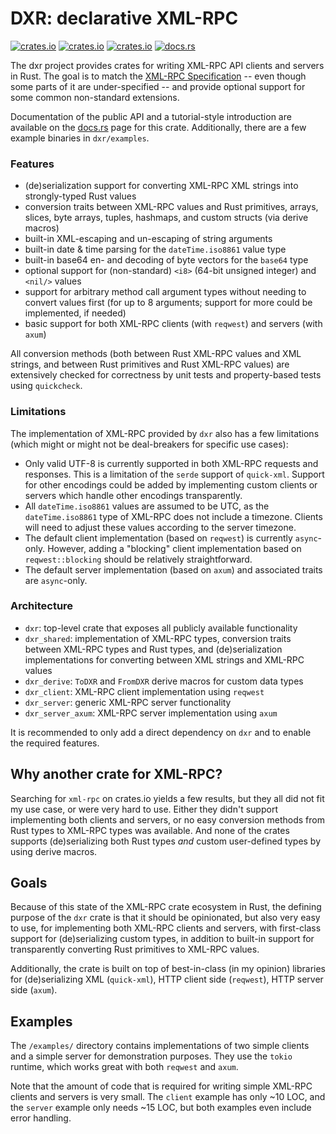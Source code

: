 # DXR: declarative XML-RPC

[![crates.io](https://img.shields.io/crates/v/dxr.svg)](https://crates.io/crates/dxr/)
[![crates.io](https://img.shields.io/crates/d/dxr.svg)](https://crates.io/crates/dxr/)
[![crates.io](https://img.shields.io/crates/l/dxr.svg)](https://crates.io/crates/dxr/)
[![docs.rs](https://docs.rs/dxr/badge.svg)](https://docs.rs/dxr/)

The dxr project provides crates for writing XML-RPC API clients and servers in Rust.
The goal is to match the [XML-RPC Specification](http://xmlrpc.com/spec.md) -- even
though some parts of it are under-specified -- and provide optional support for some
common non-standard extensions.

Documentation of the public API and a tutorial-style introduction are available on
the [docs.rs](https://docs.rs/dxr/) page for this crate. Additionally, there are a few
example binaries in `dxr/examples`.

### Features

- (de)serialization support for converting XML-RPC XML strings into strongly-typed Rust values
- conversion traits between XML-RPC values and Rust primitives, arrays, slices, byte arrays,
  tuples, hashmaps, and custom structs (via derive macros)
- built-in XML-escaping and un-escaping of string arguments
- built-in date & time parsing for the `dateTime.iso8861` value type
- built-in base64 en- and decoding of byte vectors for the `base64` type
- optional support for (non-standard) `<i8>` (64-bit unsigned integer) and `<nil/>` values
- support for arbitrary method call argument types without needing to convert values
  first (for up to 8 arguments; support for more could be implemented, if needed)
- basic support for both XML-RPC clients (with `reqwest`) and servers (with `axum`)

All conversion methods (both between Rust XML-RPC values and XML strings, and between
Rust primitives and Rust XML-RPC values) are extensively checked for correctness by unit
tests and property-based tests using `quickcheck`.

### Limitations

The implementation of XML-RPC provided by `dxr` also has a few limitations (which might or
might not be deal-breakers for specific use cases):

- Only valid UTF-8 is currently supported in both XML-RPC requests and responses. This is
  a limitation of the `serde` support of `quick-xml`. Support for other encodings could
  be added by implementing custom clients or servers which handle other encodings
  transparently.
- All `dateTime.iso8861` values are assumed to be UTC, as the `dateTime.iso8861` type of
  XML-RPC does not include a timezone. Clients will need to adjust these values according
  to the server timezone. 
- The default client implementation (based on `reqwest`) is currently `async`-only.
  However, adding a "blocking" client implementation based on `reqwest::blocking` should be
  relatively straightforward.
- The default server implementation (based on `axum`) and associated traits are `async`-only.

### Architecture

- `dxr`: top-level crate that exposes all publicly available functionality
- `dxr_shared`: implementation of XML-RPC types, conversion traits between XML-RPC types and
  Rust types, and (de)serialization implementations for converting between XML strings and
  XML-RPC values
- `dxr_derive`: `ToDXR` and `FromDXR` derive macros for custom data types
- `dxr_client`: XML-RPC client implementation using `reqwest`
- `dxr_server`: generic XML-RPC server functionality
- `dxr_server_axum`: XML-RPC server implementation using `axum`

It is recommended to only add a direct dependency on `dxr` and to enable the required features.

## Why another crate for XML-RPC?

Searching for `xml-rpc` on crates.io yields a few results, but they all did not fit my
use case, or were very hard to use. Either they didn't support implementing both clients
and servers, or no easy conversion methods from Rust types to XML-RPC types was available.
And none of the crates supports (de)serializing both Rust types *and* custom user-defined
types by using derive macros.

## Goals

Because of this state of the XML-RPC crate ecosystem in Rust, the defining purpose of the
`dxr` crate is that it should be opinionated, but also very easy to use, for implementing
both XML-RPC clients and servers, with first-class support for (de)serializing custom
types, in addition to built-in support for transparently converting Rust primitives to
XML-RPC values.

Additionally, the crate is built on top of best-in-class (in my opinion) libraries for
(de)serializing XML (`quick-xml`), HTTP client side (`reqwest`), HTTP server side
(`axum`).

## Examples

The `/examples/` directory contains implementations of two simple clients and a simple
server for demonstration purposes. They use the `tokio` runtime, which works great with
both `reqwest` and `axum`.

Note that the amount of code that is required for writing simple XML-RPC clients and
servers is very small. The `client` example has only ~10 LOC, and the `server` example
only needs ~15 LOC, but both examples even include error handling.
